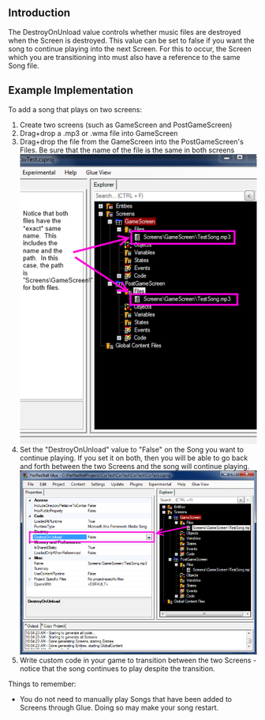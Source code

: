 ## Introduction

The DestroyOnUnload value controls whether music files are destroyed when the Screen is destroyed. This value can be set to false if you want the song to continue playing into the next Screen. For this to occur, the Screen which you are transitioning into must also have a reference to the same Song file.

## Example Implementation

To add a song that plays on two screens:

1.  Create two screens (such as GameScreen and PostGameScreen)
2.  Drag+drop a .mp3 or .wma file into GameScreen
3.  Drag+drop the file from the GameScreen into the PostGameScreen's Files. Be sure that the name of the file is the same in both screens ![SameNamedMp3s.png](/media/migrated_media-SameNamedMp3s.png)
4.  Set the "DestroyOnUnload" value to "False" on the Song you want to continue playing. If you set it on both, then you will be able to go back and forth between the two Screens and the song will continue playing. ![DestroyOnUnload.png](/media/migrated_media-DestroyOnUnload.png)
5.  Write custom code in your game to transition between the two Screens - notice that the song continues to play despite the transition.

Things to remember:

-   You do not need to manually play Songs that have been added to Screens through Glue. Doing so may make your song restart.
